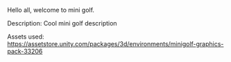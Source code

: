 Hello all, welcome to mini golf.

Description:
Cool mini golf description

Assets used:
https://assetstore.unity.com/packages/3d/environments/minigolf-graphics-pack-33206